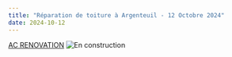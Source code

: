 ```yaml
---
title: "Réparation de toiture à Argenteuil - 12 Octobre 2024"
date: 2024-10-12
---
```

[AC RENOVATION](../index.html#contact)
![En construction](/images/illustrations/icons/enconstruction.svg)
